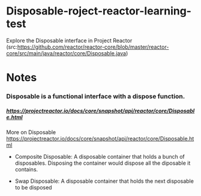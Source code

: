# Disposable-roject-reactor-learning-test
Explore the Disposable interface in Project Reactor (src:https://github.com/reactor/reactor-core/blob/master/reactor-core/src/main/java/reactor/core/Disposable.java)

# Notes

### Disposable is a functional interface with a dispose function.
##### https://projectreactor.io/docs/core/snapshot/api/reactor/core/Disposable.html

More on Disposable
https://projectreactor.io/docs/core/snapshot/api/reactor/core/Disposable.html

- Composite Disposable: A disposable container that holds a bunch of disposables. Disposing the container would dispose all the diposable it contains.

- Swap Disposable: A disposable container that holds the next disposable to be disposed 